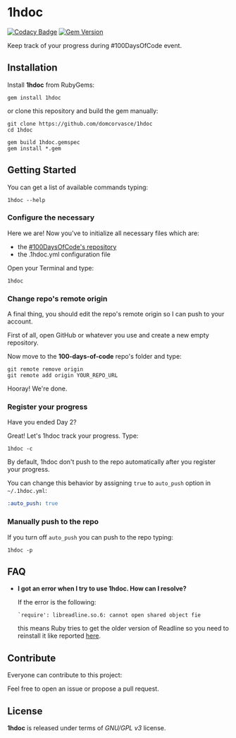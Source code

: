 # 1hdoc

[![Codacy Badge](https://api.codacy.com/project/badge/Grade/f71e6654548045698704abb8f7c4b4af)](https://www.codacy.com/app/dom-corvasce/1hdoc?utm_source=github.com&utm_medium=referral&utm_content=domcorvasce/1hdoc&utm_campaign=badger)
[![Gem Version](https://badge.fury.io/rb/1hdoc.svg)](https://badge.fury.io/rb/1hdoc)

Keep track of your progress during #100DaysOfCode event.

## Installation

Install **1hdoc** from RubyGems:

```shell
gem install 1hdoc
```

or clone this repository and build the gem manually:

```shell
git clone https://github.com/domcorvasce/1hdoc
cd 1hdoc

gem build 1hdoc.gemspec
gem install *.gem
```

## Getting Started

You can get a list of available commands typing:

```shell
1hdoc --help
```

### Configure the necessary

Here we are! Now you've to initialize all necessary files which are:
  
  - the [#100DaysOfCode's repository](https://github.com/Kallaway/100-days-of-code)
  - the .1hdoc.yml configuration file

Open your Terminal and type:

```shell
1hdoc
```

### Change repo's remote origin

A final thing, you should edit the repo's remote origin so I can 
push to your account.

First of all, open GitHub or whatever you use and create a new empty repository.

Now move to the **100-days-of-code** repo's folder and type:

```shell
git remote remove origin
git remote add origin YOUR_REPO_URL
```

Hooray! We're done.

### Register your progress

Have you ended Day 2? 

Great! Let's 1hdoc track your progress. Type:

```shell
1hdoc -c
```

By default, 1hdoc don't push to the repo automatically after you 
register your progress. 

You can change this behavior by assigning `true` to `auto_push` option in 
`~/.1hdoc.yml`:

```yaml
:auto_push: true
```

### Manually push to the repo

If you turn off `auto_push` you can push to the repo typing:

```shell
1hdoc -p
```

## FAQ

- **I got an error when I try to use 1hdoc. How can I resolve?**

  If the error is the following:
  
  ```shell
  `require': libreadline.so.6: cannot open shared object fie
  ```
  
  this means Ruby tries to get the older version of Readline so you need 
  to reinstall it like reported [here](https://github.com/deivid-rodriguez/byebug/issues/307).

## Contribute

Everyone can contribute to this project:

Feel free to open an issue or propose a pull request.

## License

**1hdoc** is released under terms of _GNU/GPL v3_ license.
